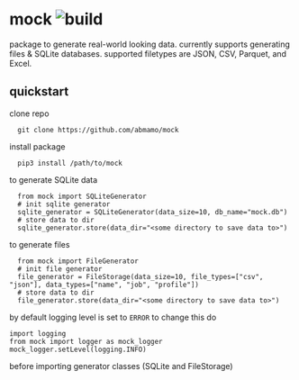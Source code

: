 # mock ![build](https://github.com/abmamo/mock/workflows/build/badge.svg?branch=main)

package to generate real-world looking data. currently supports generating files & SQLite databases. supported filetypes are JSON, CSV, Parquet, and Excel.

## quickstart

clone repo
```
  git clone https://github.com/abmamo/mock
```
install package
```
  pip3 install /path/to/mock
```
to generate SQLite data
```
  from mock import SQLiteGenerator
  # init sqlite generator
  sqlite_generator = SQLiteGenerator(data_size=10, db_name="mock.db")
  # store data to dir
  sqlite_generator.store(data_dir="<some directory to save data to>")
```
to generate files
```
  from mock import FileGenerator
  # init file generator
  file_generator = FileStorage(data_size=10, file_types=["csv", "json"], data_types=["name", "job", "profile"])
  # store data to dir
  file_generator.store(data_dir="<some directory to save data to>")
```
by default logging level is set to `ERROR` to change this do
```
import logging
from mock import logger as mock_logger
mock_logger.setLevel(logging.INFO)
```
before importing generator classes (SQLite and FileStorage)
